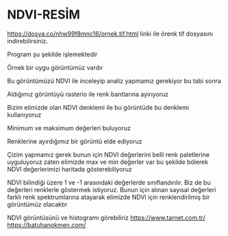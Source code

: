 # NDVI-RESİM
https://dosya.co/nhw99f8mnc16/ornek.tif.html
linki ile örenk tif dosyasını indirebilirsiniz.

Program şu şekilde işlemektedir

Örnek bir uygu görüntümüz vardır



Bu görüntümüzü NDVI ile inceleyip analiz yapmamız gerekiyor bu tabi sonra



Aldığımız görüntüyü rasterio ile renk bantlarına ayırıyoruz


Bizim elimizde olan NDVI denklemi ile bu görüntüde bu denklemi kullanıyoruz


Minimum ve maksimum değerleri buluyoruz


Renklerine ayırdığımız bir görüntü elde ediyoruz


Çizim yapmamız gerek bunun için NDVI değerlerini belli renk paletlerine uyguluyoruz zaten elimizde max ve min değerler var bu şekilde bölerek NDVI değerlerimizi haritada gösterebiliyoruz


NDVI bilindiği üzere 1 ve -1 arasındaki değerlerde sınıflandırılır. Biz de bu değerleri renklerle göstermek istiyoruz. Bunun için alınan sayısal değerleri farklı renk spektrumlarına atayarak elimizde NDVI için renklendirilmiş bir görüntümüz olacaktır


NDVI görüntüsünü ve histogramı görebiliriz
https://www.tarnet.com.tr/
https://batuhanokmen.com/

